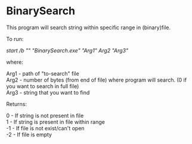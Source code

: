 # BinarySearch

This program will search string within specific range in (binary)file.

To run:

*start /b "" "BinarySearch.exe" "Arg1" Arg2 "Arg3"*  

where:  

Arg1 - path of "to-search" file  
Arg2 - number of bytes (from end of file) where program will search. (0 if you want to search in full file)  
Arg3 - string that you want to find  

Returns:  

0 - If string is not present in file  
1 - If string is present in file within range  
-1 - If file is not exist/can't open  
-2 - If file is empty  
